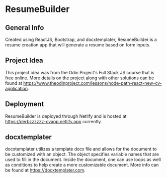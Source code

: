 # ResumeBuilder

## General Info

Created using ReactJS, Bootstrap, and docxtemplater, ResumeBuilder is a resume creation app that will generate a resume based on form inputs.

## Project Idea

This project idea was from the Odin Project's Full Stack JS course that is free online. More details on the project along with other solutions can be found at https://www.theodinproject.com/lessons/node-path-react-new-cv-application.

## Deployment

ResumeBuilder is deployed through Netlify and is hosted at https://derbzzzzzz-cvapp.netlify.app currently.

## docxtemplater

docxtemplater utilizes a template docx file and allows for the document to be customized with an object. The object specifies variable names that are used to fill in the document. Inside the document, one can use loops as well as conditions to help create a more customizable document. More info can be found at https://docxtemplater.com.